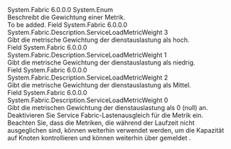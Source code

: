 <Type Name="ServiceLoadMetricWeight" FullName="System.Fabric.Description.ServiceLoadMetricWeight">
  <TypeSignature Language="C#" Value="public enum ServiceLoadMetricWeight" />
  <TypeSignature Language="ILAsm" Value=".class public auto ansi sealed ServiceLoadMetricWeight extends System.Enum" />
  <TypeSignature Language="DocId" Value="T:System.Fabric.Description.ServiceLoadMetricWeight" />
  <TypeSignature Language="VB.NET" Value="Public Enum ServiceLoadMetricWeight" />
  <TypeSignature Language="F#" Value="type ServiceLoadMetricWeight = " />
  <AssemblyInfo>
    <AssemblyName>System.Fabric</AssemblyName>
    <AssemblyVersion>6.0.0.0</AssemblyVersion>
  </AssemblyInfo>
  <Base>
    <BaseTypeName>System.Enum</BaseTypeName>
  </Base>
  <Docs>
    <summary>
      <para>Beschreibt die Gewichtung einer Metrik.</para>
    </summary>
    <remarks>To be added.</remarks>
  </Docs>
  <Members>
    <Member MemberName="High">
      <MemberSignature Language="C#" Value="High" />
      <MemberSignature Language="ILAsm" Value=".field public static literal valuetype System.Fabric.Description.ServiceLoadMetricWeight High = int32(3)" />
      <MemberSignature Language="DocId" Value="F:System.Fabric.Description.ServiceLoadMetricWeight.High" />
      <MemberSignature Language="VB.NET" Value="High" />
      <MemberSignature Language="F#" Value="High = 3" Usage="System.Fabric.Description.ServiceLoadMetricWeight.High" />
      <MemberType>Field</MemberType>
      <AssemblyInfo>
        <AssemblyName>System.Fabric</AssemblyName>
        <AssemblyVersion>6.0.0.0</AssemblyVersion>
      </AssemblyInfo>
      <ReturnValue>
        <ReturnType>System.Fabric.Description.ServiceLoadMetricWeight</ReturnType>
      </ReturnValue>
      <MemberValue>3</MemberValue>
      <Docs>
        <summary>
          <para>Gibt die metrische Gewichtung der dienstauslastung als hoch.</para>
        </summary>
      </Docs>
    </Member>
    <Member MemberName="Low">
      <MemberSignature Language="C#" Value="Low" />
      <MemberSignature Language="ILAsm" Value=".field public static literal valuetype System.Fabric.Description.ServiceLoadMetricWeight Low = int32(1)" />
      <MemberSignature Language="DocId" Value="F:System.Fabric.Description.ServiceLoadMetricWeight.Low" />
      <MemberSignature Language="VB.NET" Value="Low" />
      <MemberSignature Language="F#" Value="Low = 1" Usage="System.Fabric.Description.ServiceLoadMetricWeight.Low" />
      <MemberType>Field</MemberType>
      <AssemblyInfo>
        <AssemblyName>System.Fabric</AssemblyName>
        <AssemblyVersion>6.0.0.0</AssemblyVersion>
      </AssemblyInfo>
      <ReturnValue>
        <ReturnType>System.Fabric.Description.ServiceLoadMetricWeight</ReturnType>
      </ReturnValue>
      <MemberValue>1</MemberValue>
      <Docs>
        <summary>
          <para>Gibt die metrische Gewichtung der dienstauslastung als niedrig.</para>
        </summary>
      </Docs>
    </Member>
    <Member MemberName="Medium">
      <MemberSignature Language="C#" Value="Medium" />
      <MemberSignature Language="ILAsm" Value=".field public static literal valuetype System.Fabric.Description.ServiceLoadMetricWeight Medium = int32(2)" />
      <MemberSignature Language="DocId" Value="F:System.Fabric.Description.ServiceLoadMetricWeight.Medium" />
      <MemberSignature Language="VB.NET" Value="Medium" />
      <MemberSignature Language="F#" Value="Medium = 2" Usage="System.Fabric.Description.ServiceLoadMetricWeight.Medium" />
      <MemberType>Field</MemberType>
      <AssemblyInfo>
        <AssemblyName>System.Fabric</AssemblyName>
        <AssemblyVersion>6.0.0.0</AssemblyVersion>
      </AssemblyInfo>
      <ReturnValue>
        <ReturnType>System.Fabric.Description.ServiceLoadMetricWeight</ReturnType>
      </ReturnValue>
      <MemberValue>2</MemberValue>
      <Docs>
        <summary>
          <para>Gibt die metrische Gewichtung der dienstauslastung als Mittel.</para>
        </summary>
      </Docs>
    </Member>
    <Member MemberName="Zero">
      <MemberSignature Language="C#" Value="Zero" />
      <MemberSignature Language="ILAsm" Value=".field public static literal valuetype System.Fabric.Description.ServiceLoadMetricWeight Zero = int32(0)" />
      <MemberSignature Language="DocId" Value="F:System.Fabric.Description.ServiceLoadMetricWeight.Zero" />
      <MemberSignature Language="VB.NET" Value="Zero" />
      <MemberSignature Language="F#" Value="Zero = 0" Usage="System.Fabric.Description.ServiceLoadMetricWeight.Zero" />
      <MemberType>Field</MemberType>
      <AssemblyInfo>
        <AssemblyName>System.Fabric</AssemblyName>
        <AssemblyVersion>6.0.0.0</AssemblyVersion>
      </AssemblyInfo>
      <ReturnValue>
        <ReturnType>System.Fabric.Description.ServiceLoadMetricWeight</ReturnType>
      </ReturnValue>
      <MemberValue>0</MemberValue>
      <Docs>
        <summary>
          <para>Gibt die metrischen Gewichtung der dienstauslastung als 0 (null) an. Deaktivieren Sie Service Fabric-Lastenausgleich für die Metrik ein. Beachten Sie, dass die Metriken, die während der Laufzeit nicht ausgeglichen sind, können weiterhin verwendet werden, um die Kapazität auf Knoten kontrollieren und können weiterhin über gemeldet <see cref="M:System.Fabric.IServicePartition.ReportLoad(System.Collections.Generic.IEnumerable{System.Fabric.LoadMetric})" />.</para>
        </summary>
      </Docs>
    </Member>
  </Members>
</Type>